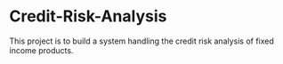 # Credit-Risk-Analysis
This project is to build a system handling the credit risk analysis of fixed income products.


